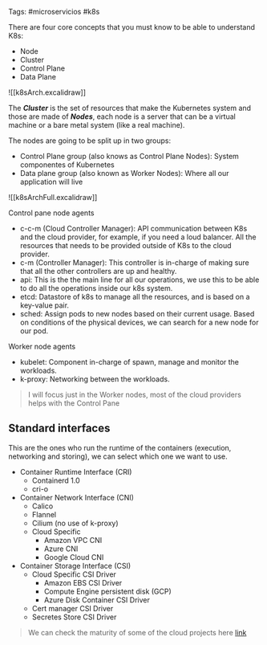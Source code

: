 Tags: #microservicios #k8s

There are four core concepts that you must know to be able to understand K8s: 

- Node 
- Cluster
- Control Plane
- Data Plane

![[k8sArch.excalidraw]]

The ***Cluster*** is the set of resources that make the Kubernetes system and those are made of ***Nodes***, each node is a server that can be a virtual machine  or a bare metal system (like a real machine).

The nodes are going to be split up in two groups:
- Control Plane group (also knows as Control Plane Nodes): System componentes of Kubernetes
- Data plane group (also known as Worker Nodes): Where all our application will live

![[k8sArchFull.excalidraw]]

Control pane node agents
- c-c-m (Cloud Controller Manager): API communication between K8s and the cloud provider, for example, if you need a loud balancer. All the resources that needs to be provided outside of K8s to the cloud provider.
- c-m (Controller Manager): This controller is in-charge of making sure that all the other controllers are up and healthy.
- api: This is the the main line for all our operations, we use this to be able to do all the operations inside our k8s system.
- etcd: Datastore of k8s to manage all the resources, and is based on a key-value pair.
- sched: Assign pods to new nodes based on their current usage. Based on conditions of the physical devices, we can search for a new node for our pod.

Worker node agents
- kubelet: Component in-charge of spawn, manage and monitor the workloads. 
- k-proxy: Networking between the workloads.

> I will focus just in the Worker nodes, most of the cloud providers helps with the Control Pane

## Standard interfaces
This are the ones who run the runtime of the containers (execution, networking and storing), we can select which one we want to use.

- Container Runtime Interface (CRI)
	- Containerd 1.0
	- cri-o
- Container Network Interface (CNI)
	- Calico
	- Flannel
	- Cilium (no use of k-proxy)
	- Cloud Specific
		- Amazon VPC CNI
		- Azure CNI
		- Google Cloud CNI
- Container Storage Interface (CSI)
	- Cloud Specific CSI Driver
		- Amazon EBS CSI Driver
		- Compute Engine persistent disk (GCP)
		- Azure Disk Container CSI Driver
	- Cert manager CSI Driver
	- Secretes Store CSI Driver

> We can check the maturity of some of the cloud projects here [link](https://landscape.cncf.io/)

